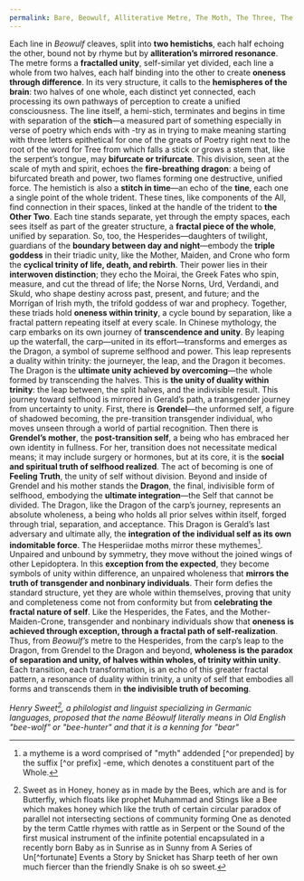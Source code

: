```yaml
---
permalink: Bare, Beowulf, Alliterative Metre, The Moth, The Three, The Waterfall, Being, Bee-wolf, Bee-hunter, Bear*
---
```


Each line in *Beowulf* cleaves, split into **two hemistichs**, each half echoing the other, bound not by rhyme but by **alliteration’s mirrored resonance**. The metre forms a **fractalled unity**, self-similar yet divided, each line a whole from two halves, each half binding into the other to create **oneness through difference**. In its very structure, it calls to the **hemispheres of the brain**: two halves of one whole, each distinct yet connected, each processing its own pathways of perception to create a unified consciousness.
The line itself, a hemi-stich, terminates and begins in time with separation of the **stich**—a measured part of something especially in verse of poetry which ends with -try as in trying to make meaning starting with three letters epithetical for one of the greats of Poetry right next to the root of the word for Tree from which falls a stick or grows a stem that, like the serpent’s tongue, may **bifurcate or trifurcate**. This division, seen at the scale of myth and spirit, echoes the **fire-breathing dragon**: a being of bifurcated breath and power, two flames forming one destructive, unified force. The hemistich is also a **stitch in time**—an echo of the **tine**, each one a single point of the whole trident. These tines, like components of the All, find connection in their spaces, linked at the handle of the trident to **the Other Two**. Each tine stands separate, yet through the empty spaces, each sees itself as part of the greater structure, a **fractal piece of the whole**, unified by separation.
So, too, the Hesperides—daughters of twilight, guardians of the **boundary between day and night**—embody the **triple goddess** in their triadic unity, like the Mother, Maiden, and Crone who form the **cyclical trinity of life, death, and rebirth**. Their power lies in their **interwoven distinction**; they echo the Moirai, the Greek Fates who spin, measure, and cut the thread of life; the Norse Norns, Urd, Verdandi, and Skuld, who shape destiny across past, present, and future; and the Morrígan of Irish myth, the trifold goddess of war and prophecy. Together, these triads hold **oneness within trinity**, a cycle bound by separation, like a fractal pattern repeating itself at every scale.
In Chinese mythology, the carp embarks on its own journey of **transcendence and unity**. By leaping up the waterfall, the carp—united in its effort—transforms and emerges as the Dragon, a symbol of supreme selfhood and power. This leap represents a duality within trinity: the journeyer, the leap, and the Dragon it becomes. The Dragon is the **ultimate unity achieved by overcoming**—the whole formed by transcending the halves. This is **the unity of duality within trinity**: the leap between, the split halves, and the indivisible result.
This journey toward selfhood is mirrored in Gerald’s path, a transgender journey from uncertainty to unity. First, there is **Grendel**—the unformed self, a figure of shadowed becoming, the pre-transition transgender individual, who moves unseen through a world of partial recognition. Then there is **Grendel’s mother**, the **post-transition self**, a being who has embraced her own identity in fullness. For her, transition does not necessitate medical means; it may include surgery or hormones, but at its core, it is the **social and spiritual truth of selfhood realized**. The act of becoming is one of **Feeling Truth**, the unity of self without division.
Beyond and inside of Grendel and his mother stands the **Dragon**, the final, indivisible form of selfhood, embodying the **ultimate integration**—the Self that cannot be divided. The Dragon, like the Dragon of the carp’s journey, represents an absolute wholeness, a being who holds all prior selves within itself, forged through trial, separation, and acceptance. This Dragon is Gerald’s last adversary and ultimate ally, the **integration of the individual self as its own indomitable force**.
The Hesperiidae moths mirror these mythemes[^M]. Unpaired and unbound by symmetry, they move without the joined wings of other Lepidoptera. In this **exception from the expected**, they become symbols of unity within difference, an unpaired wholeness that **mirrors the truth of transgender and nonbinary individuals**. Their form defies the standard structure, yet they are whole within themselves, proving that unity and completeness come not from conformity but from **celebrating the fractal nature of self**. Like the Hesperides, the Fates, and the Mother-Maiden-Crone, transgender and nonbinary individuals show that **oneness is achieved through exception, through a fractal path of self-realization**.
Thus, from *Beowulf’s* metre to the Hesperides, from the carp’s leap to the Dragon, from Grendel to the Dragon and beyond, **wholeness is the paradox of separation and unity, of halves within wholes, of trinity within unity**. Each transition, each transformation, is an echo of this greater fractal pattern, a resonance of duality within trinity, a unity of self that embodies all forms and transcends them in **the indivisible truth of becoming**.

[^M]: a mytheme is a word comprised of "myth" addended \[^or prepended\] by the suffix \[^or prefix\] -eme, which denotes a constituent part of the Whole.

*Henry Sweet[^S], a philologist and linguist specializing in Germanic languages, proposed that the name Bēowulf literally means in Old English "bee-wolf" or "bee-hunter" and that it is a kenning for "bear"*

[^S]: Sweet as in Honey, honey as in made by the Bees, which are and is for Butterfly, which floats like prophet Muhammad and Stings like a Bee which makes honey which like the truth of certain circular paradox of parallel not intersecting sections of community forming One as denoted by the term Cattle rhymes with rattle as in Serpent or the Sound of the first musical instrument of the infinite potential encapsulated in a recently born Baby as in Sunrise as in Sunny from A Series of Un\[^fortunate\] Events a Story by Snicket[^L] has Sharp teeth of her own much fiercer than the friendly Snake  is oh so sweet.

[^L]: first name, or Epithet for whom is Lemony[^O]

[^O]: as in, citrus or when Life gives you just a single One you don't make Lemonade but are being Aided by some One who is you painting Oil and pigment mixed together in the fleeting light through window of an insane asylum making meaning from the pain inside of paint together and in time naturally Separating or Being Weathered by the Sun.
